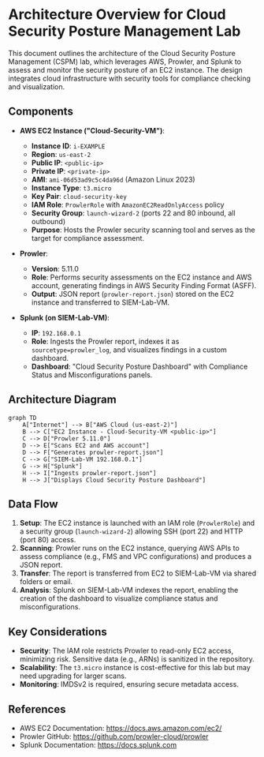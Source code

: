 # Architecture Overview for Cloud Security Posture Management Lab

This document outlines the architecture of the Cloud Security Posture Management (CSPM) lab, which leverages AWS, Prowler, and Splunk to assess and monitor the security posture of an EC2 instance. The design integrates cloud infrastructure with security tools for compliance checking and visualization.

## Components

- **AWS EC2 Instance ("Cloud-Security-VM")**:
  - **Instance ID**: `i-EXAMPLE`
  - **Region**: `us-east-2`
  - **Public IP**: `<public-ip>`
  - **Private IP**: `<private-ip>`
  - **AMI**: `ami-06d53ad9c5c4da96d` (Amazon Linux 2023)
  - **Instance Type**: `t3.micro`
  - **Key Pair**: `cloud-security-key`
  - **IAM Role**: `ProwlerRole` with `AmazonEC2ReadOnlyAccess` policy
  - **Security Group**: `launch-wizard-2` (ports 22 and 80 inbound, all outbound)
  - **Purpose**: Hosts the Prowler security scanning tool and serves as the target for compliance assessment.

- **Prowler**:
  - **Version**: 5.11.0
  - **Role**: Performs security assessments on the EC2 instance and AWS account, generating findings in AWS Security Finding Format (ASFF).
  - **Output**: JSON report (`prowler-report.json`) stored on the EC2 instance and transferred to SIEM-Lab-VM.

- **Splunk (on SIEM-Lab-VM)**:
  - **IP**: `192.168.0.1`
  - **Role**: Ingests the Prowler report, indexes it as `sourcetype=prowler_log`, and visualizes findings in a custom dashboard.
  - **Dashboard**: "Cloud Security Posture Dashboard" with Compliance Status and Misconfigurations panels.

## Architecture Diagram
```mermaid
graph TD
    A["Internet"] --> B["AWS Cloud (us-east-2)"]
    B --> C["EC2 Instance - Cloud-Security-VM <public-ip>"]
    C --> D["Prowler 5.11.0"]
    D --> E["Scans EC2 and AWS account"]
    D --> F["Generates prowler-report.json"]
    C --> G["SIEM-Lab-VM 192.168.0.1"]
    G --> H["Splunk"]
    H --> I["Ingests prowler-report.json"]
    H --> J["Displays Cloud Security Posture Dashboard"]
```


## Data Flow
1. **Setup**: The EC2 instance is launched with an IAM role (`ProwlerRole`) and a security group (`launch-wizard-2`) allowing SSH (port 22) and HTTP (port 80) access.
2. **Scanning**: Prowler runs on the EC2 instance, querying AWS APIs to assess compliance (e.g., FMS and VPC configurations) and produces a JSON report.
3. **Transfer**: The report is transferred from EC2 to SIEM-Lab-VM via shared folders or email.
4. **Analysis**: Splunk on SIEM-Lab-VM indexes the report, enabling the creation of the dashboard to visualize compliance status and misconfigurations.

## Key Considerations
- **Security**: The IAM role restricts Prowler to read-only EC2 access, minimizing risk. Sensitive data (e.g., ARNs) is sanitized in the repository.
- **Scalability**: The `t3.micro` instance is cost-effective for this lab but may need upgrading for larger scans.
- **Monitoring**: IMDSv2 is required, ensuring secure metadata access.

## References
- AWS EC2 Documentation: https://docs.aws.amazon.com/ec2/
- Prowler GitHub: https://github.com/prowler-cloud/prowler
- Splunk Documentation: https://docs.splunk.com
